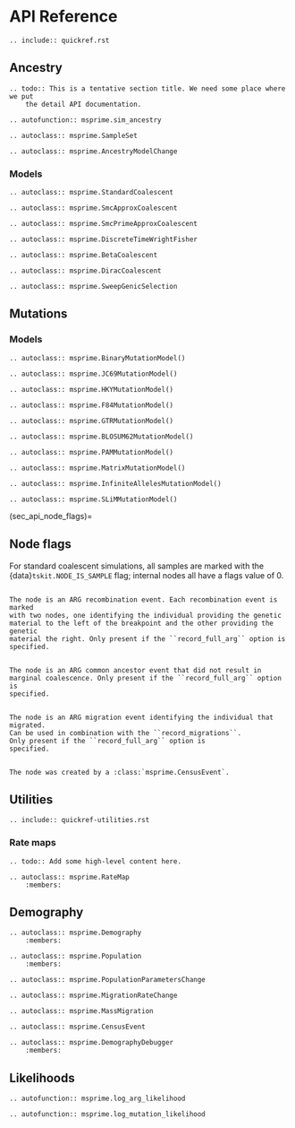 # API Reference

```{eval-rst}
.. include:: quickref.rst
```

## Ancestry

```{eval-rst}
.. todo:: This is a tentative section title. We need some place where we put
    the detail API documentation.
```

```{eval-rst}
.. autofunction:: msprime.sim_ancestry
```

```{eval-rst}
.. autoclass:: msprime.SampleSet
```

```{eval-rst}
.. autoclass:: msprime.AncestryModelChange
```

### Models

```{eval-rst}
.. autoclass:: msprime.StandardCoalescent
```

```{eval-rst}
.. autoclass:: msprime.SmcApproxCoalescent
```

```{eval-rst}
.. autoclass:: msprime.SmcPrimeApproxCoalescent
```


```{eval-rst}
.. autoclass:: msprime.DiscreteTimeWrightFisher
```

```{eval-rst}
.. autoclass:: msprime.BetaCoalescent
```

```{eval-rst}
.. autoclass:: msprime.DiracCoalescent
```

```{eval-rst}
.. autoclass:: msprime.SweepGenicSelection
```

## Mutations


### Models
```{eval-rst}
.. autoclass:: msprime.BinaryMutationModel()
```

```{eval-rst}
.. autoclass:: msprime.JC69MutationModel()
```

```{eval-rst}
.. autoclass:: msprime.HKYMutationModel()
```

```{eval-rst}
.. autoclass:: msprime.F84MutationModel()
```

```{eval-rst}
.. autoclass:: msprime.GTRMutationModel()
```

```{eval-rst}
.. autoclass:: msprime.BLOSUM62MutationModel()
```

```{eval-rst}
.. autoclass:: msprime.PAMMutationModel()

```

```{eval-rst}
.. autoclass:: msprime.MatrixMutationModel()
```

```{eval-rst}
.. autoclass:: msprime.InfiniteAllelesMutationModel()
```

```{eval-rst}
.. autoclass:: msprime.SLiMMutationModel()
```


(sec_api_node_flags)=

## Node flags

For standard coalescent simulations, all samples are marked with the
{data}`tskit.NODE_IS_SAMPLE` flag; internal nodes all have a flags value of 0.

<!---
todo link these up with the examples sections below where they are used.
-->

```{data} msprime.NODE_IS_RE_EVENT

The node is an ARG recombination event. Each recombination event is marked
with two nodes, one identifying the individual providing the genetic
material to the left of the breakpoint and the other providing the genetic
material the right. Only present if the ``record_full_arg`` option is
specified.

```

```{data} msprime.NODE_IS_CA_EVENT

The node is an ARG common ancestor event that did not result in
marginal coalescence. Only present if the ``record_full_arg`` option is
specified.

```

```{data} msprime.NODE_IS_MIG_EVENT

The node is an ARG migration event identifying the individual that migrated.
Can be used in combination with the ``record_migrations``.
Only present if the ``record_full_arg`` option is
specified.

```

```{data} msprime.NODE_IS_CEN_EVENT

The node was created by a :class:`msprime.CensusEvent`.

```

## Utilities

```{eval-rst}
.. include:: quickref-utilities.rst
```

### Rate maps

```{eval-rst}
.. todo:: Add some high-level content here.
```

```{eval-rst}
.. autoclass:: msprime.RateMap
    :members:
```

## Demography


```{eval-rst}
.. autoclass:: msprime.Demography
    :members:
```

```{eval-rst}
.. autoclass:: msprime.Population
    :members:
```

```{eval-rst}
.. autoclass:: msprime.PopulationParametersChange
```

```{eval-rst}
.. autoclass:: msprime.MigrationRateChange
```

```{eval-rst}
.. autoclass:: msprime.MassMigration
```

```{eval-rst}
.. autoclass:: msprime.CensusEvent
```

```{eval-rst}
.. autoclass:: msprime.DemographyDebugger
    :members:

```

## Likelihoods

```{eval-rst}
.. autofunction:: msprime.log_arg_likelihood
```

```{eval-rst}
.. autofunction:: msprime.log_mutation_likelihood
```

